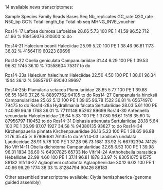 14 available news transcriptomes:

Sample	Species	Family	Reads	Bases	Seq	Nb_replicates	GC_rate	Q20_rate	N50_bp	GC%	Total length_bp	Total nb seq	MHNG_INVE_voucher

Ros14-17	Lafoea dumosa	Lafoeidae	28.66	5.73	100 PE	1	41.59	96.52	712	41.96 %	169156076	310600	to do

Ros14-21	Halecium beanii	Haleciidae	25.99	5.20	100 PE	1	38.46	96.81	1173	36.82 %	41564119	60223	89696

Ros14-22	Obelia geniculata	Campanulariidae	31.44	6.29	100 PE	1	39.53	96.82	1745	36.10 %	70558604	75317	to do

Ros14-23a	Halecium halecinum	Haleciidae	22.50	4.50	100 PE	1	38.01	96.34	1544	36.12 %	56857617	69040	89697

Ros14-25b	Plumularia setacea	Plumulariidae	28.85	5.77	100 PE	1	39.88	96.55	1849	37.26 %	88897762	94105	to do
Ros14-27	Campanularia hincksii	Campanulariidae	25.62	5.12	100 PE	1	39.65	96.78	1522	36.81 %	65674970	79475	to do
Ros14-28a	Hydrallmania falcata	Sertulariidae	28.03	5.61	100 PE	1	40.89	96.19	1768	39.01 %	77111148	85262	89699
Ros14-30	Antennella secundaria	Halopterididae	26.64	5.33	100 PE	1	37.80	96.61	1516	35.60 %	87956797	110452	to do
Ros14-31	Diphasia attenuata	Sertulariidae	28.18	5.64	100 PE	1	36.99	97.07	1927	 34.58 %	94380135	93827	to do
Ros14-34	Kirchenpaueria pinnata	Kirchenpaueriidae	26.16	5.23	100 PE	1	38.65	96.88	2176	35.45 %	87806681	76135	to do
Vlfr14-03	Laodicea undulata	Laodiceidae	28.91	5.78	100 PE	1	37.28	96.73	1681	33.92 %	66792394	74125	No
Vlfr14-11	Obelia dichotoma	Campanulariidae	32.65	6.53	100 PE	1	39.98	96.31	1834	36.60 %	64907825	65733	No
Vlfr14-24	Anthohebella parasitica	Hebellidae	22.99	4.60	100 PE	1	37.11	96.81	1878	33.97 %	83051075	91575	88182
Vlfr14-27	Aglaopheni octodonta	Aglaopheniidae	30.12	6.02	100 PE	1	40.66	96.29	1774	38.33 %	81284794	90426	88183

Other assembled transcriptome available: Clytia hemisphaerica (genome guided assembly)
